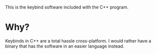 This is the keybind software included with the C++ program.

# Why?

Keybinds in C++ are a total hassle cross-platform. I would rather have a binary that has the software in an easier language instead.
